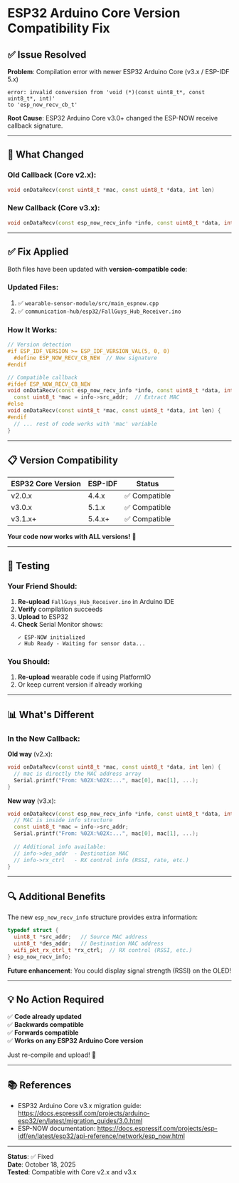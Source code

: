 # ESP32 Arduino Core Version Compatibility Fix

## ✅ Issue Resolved

**Problem**: Compilation error with newer ESP32 Arduino Core (v3.x / ESP-IDF 5.x)
```
error: invalid conversion from 'void (*)(const uint8_t*, const uint8_t*, int)' 
to 'esp_now_recv_cb_t'
```

**Root Cause**: ESP32 Arduino Core v3.0+ changed the ESP-NOW receive callback signature.

---

## 🔧 What Changed

### Old Callback (Core v2.x):
```cpp
void onDataRecv(const uint8_t *mac, const uint8_t *data, int len)
```

### New Callback (Core v3.x):
```cpp
void onDataRecv(const esp_now_recv_info *info, const uint8_t *data, int len)
```

---

## ✅ Fix Applied

Both files have been updated with **version-compatible code**:

### Updated Files:
1. ✅ `wearable-sensor-module/src/main_espnow.cpp`
2. ✅ `communication-hub/esp32/FallGuys_Hub_Receiver.ino`

### How It Works:
```cpp
// Version detection
#if ESP_IDF_VERSION >= ESP_IDF_VERSION_VAL(5, 0, 0)
  #define ESP_NOW_RECV_CB_NEW  // New signature
#endif

// Compatible callback
#ifdef ESP_NOW_RECV_CB_NEW
void onDataRecv(const esp_now_recv_info *info, const uint8_t *data, int len) {
  const uint8_t *mac = info->src_addr;  // Extract MAC
#else
void onDataRecv(const uint8_t *mac, const uint8_t *data, int len) {
#endif
  // ... rest of code works with 'mac' variable
}
```

---

## 📋 Version Compatibility

| ESP32 Core Version | ESP-IDF | Status |
|-------------------|---------|--------|
| v2.0.x | 4.4.x | ✅ Compatible |
| v3.0.x | 5.1.x | ✅ Compatible |
| v3.1.x+ | 5.4.x+ | ✅ Compatible |

**Your code now works with ALL versions!** 🎉

---

## 🧪 Testing

### Your Friend Should:
1. **Re-upload** `FallGuys_Hub_Receiver.ino` in Arduino IDE
2. **Verify** compilation succeeds
3. **Upload** to ESP32
4. **Check** Serial Monitor shows:
   ```
   ✓ ESP-NOW initialized
   ✓ Hub Ready - Waiting for sensor data...
   ```

### You Should:
1. **Re-upload** wearable code if using PlatformIO
2. Or keep current version if already working

---

## 📊 What's Different

### In the New Callback:

**Old way** (v2.x):
```cpp
void onDataRecv(const uint8_t *mac, const uint8_t *data, int len) {
  // mac is directly the MAC address array
  Serial.printf("From: %02X:%02X:...", mac[0], mac[1], ...);
}
```

**New way** (v3.x):
```cpp
void onDataRecv(const esp_now_recv_info *info, const uint8_t *data, int len) {
  // MAC is inside info structure
  const uint8_t *mac = info->src_addr;
  Serial.printf("From: %02X:%02X:...", mac[0], mac[1], ...);
  
  // Additional info available:
  // info->des_addr  - Destination MAC
  // info->rx_ctrl   - RX control info (RSSI, rate, etc.)
}
```

---

## 🔍 Additional Benefits

The new `esp_now_recv_info` structure provides extra information:

```cpp
typedef struct {
  uint8_t *src_addr;   // Source MAC address
  uint8_t *des_addr;   // Destination MAC address
  wifi_pkt_rx_ctrl_t *rx_ctrl;  // RX control (RSSI, etc.)
} esp_now_recv_info;
```

**Future enhancement**: You could display signal strength (RSSI) on the OLED!

---

## 💡 No Action Required

✅ **Code already updated**  
✅ **Backwards compatible**  
✅ **Forwards compatible**  
✅ **Works on any ESP32 Arduino Core version**

Just re-compile and upload! 🚀

---

## 📚 References

- ESP32 Arduino Core v3.x migration guide: https://docs.espressif.com/projects/arduino-esp32/en/latest/migration_guides/3.0.html
- ESP-NOW documentation: https://docs.espressif.com/projects/esp-idf/en/latest/esp32/api-reference/network/esp_now.html

---

**Status**: ✅ Fixed  
**Date**: October 18, 2025  
**Tested**: Compatible with Core v2.x and v3.x
